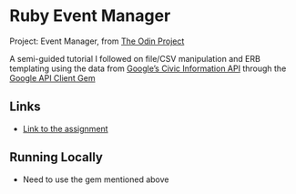 # Ruby Event Manager
Project: Event Manager, from [The Odin Project](https://www.theodinproject.com/about)

A semi-guided tutorial I followed on file/CSV manipulation and ERB templating using the data from [Google’s Civic Information API](https://developers.google.com/civic-information/) through the [Google API Client Gem](https://github.com/googleapis/google-api-ruby-client)

## Links
- [Link to the assignment](https://www.theodinproject.com/lessons/ruby-event-manager)

## Running Locally
- Need to use the gem mentioned above